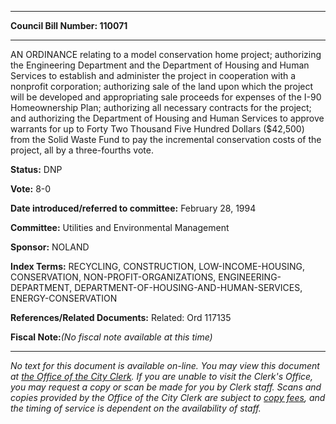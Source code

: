 

********

**Council Bill Number: 110071**
********

 AN ORDINANCE relating to a model conservation home project; authorizing the Engineering Department and the Department of Housing and Human Services to establish and administer the project in cooperation with a nonprofit corporation; authorizing sale of the land upon which the project will be developed and appropriating sale proceeds for expenses of the I-90 Homeownership Plan; authorizing all necessary contracts for the project; and authorizing the Department of Housing and Human Services to approve warrants for up to Forty Two Thousand Five Hundred Dollars ($42,500) from the Solid Waste Fund to pay the incremental conservation costs of the project, all by a three-fourths vote.

**Status:** DNP
   
**Vote:** 8-0
   
   
**Date introduced/referred to committee:** February 28, 1994
   
**Committee:** Utilities and Environmental Management
   
**Sponsor:** NOLAND
   
   
**Index Terms:** RECYCLING, CONSTRUCTION, LOW-INCOME-HOUSING, CONSERVATION, NON-PROFIT-ORGANIZATIONS, ENGINEERING-DEPARTMENT, DEPARTMENT-OF-HOUSING-AND-HUMAN-SERVICES, ENERGY-CONSERVATION

**References/Related Documents:** Related: Ord 117135

**Fiscal Note:**_(No fiscal note available at this time)_
********

_No text for this document is available on-line. You may view this document at [the Office of the City Clerk](http://www.seattle.gov/leg/clerk/contactUs.htm). If you are unable to visit the Clerk's Office, you may request a copy or scan be made for you by Clerk staff. Scans and copies provided by the Office of the City Clerk are subject to [copy fees](http://clerk.seattle.gov/~public/clerkfees.htm), and the timing of service is dependent on the availability of staff._

